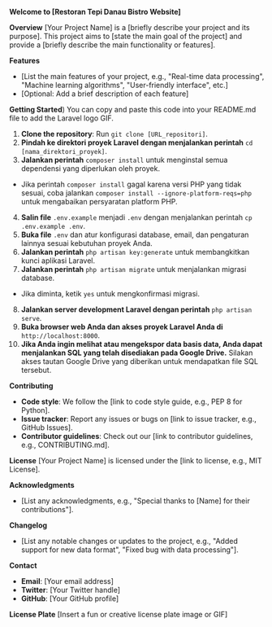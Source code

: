 **Welcome to [Restoran Tepi Danau Bistro Website]**

**Overview**
[Your Project Name] is a [briefly describe your project and its purpose]. This project aims to [state the main goal of the project] and provide a [briefly describe the main functionality or features].

**Features**

-   [List the main features of your project, e.g., "Real-time data processing", "Machine learning algorithms", "User-friendly interface", etc.]
-   [Optional: Add a brief description of each feature]

**Getting Started**)
You can copy and paste this code into your README.md file to add the Laravel logo GIF.

1. **Clone the repository**: Run `git clone [URL_repositori]`.
2. **Pindah ke direktori proyek Laravel dengan menjalankan perintah** `cd [nama_direktori_proyek]`.
3. **Jalankan perintah** `composer install` untuk menginstal semua dependensi yang diperlukan oleh proyek.

-   Jika perintah `composer install` gagal karena versi PHP yang tidak sesuai, coba jalankan `composer install --ignore-platform-reqs=php` untuk mengabaikan persyaratan platform PHP.

4. **Salin file** `.env.example` menjadi `.env` dengan menjalankan perintah `cp .env.example .env`.
5. **Buka file** `.env` dan atur konfigurasi database, email, dan pengaturan lainnya sesuai kebutuhan proyek Anda.
6. **Jalankan perintah** `php artisan key:generate` untuk membangkitkan kunci aplikasi Laravel.
7. **Jalankan perintah** `php artisan migrate` untuk menjalankan migrasi database.

-   Jika diminta, ketik `yes` untuk mengkonfirmasi migrasi.

8. **Jalankan server development Laravel dengan perintah** `php artisan serve`.
9. **Buka browser web Anda dan akses proyek Laravel Anda di** `http://localhost:8000`.
10. **Jika Anda ingin melihat atau mengekspor data basis data, Anda dapat menjalankan SQL yang telah disediakan pada Google Drive.** Silakan akses tautan Google Drive yang diberikan untuk mendapatkan file SQL tersebut.

**Contributing**

-   **Code style**: We follow the [link to code style guide, e.g., PEP 8 for Python].
-   **Issue tracker**: Report any issues or bugs on [link to issue tracker, e.g., GitHub Issues].
-   **Contributor guidelines**: Check out our [link to contributor guidelines, e.g., CONTRIBUTING.md].

**License**
[Your Project Name] is licensed under the [link to license, e.g., MIT License].

**Acknowledgments**

-   [List any acknowledgments, e.g., "Special thanks to [Name] for their contributions"].

**Changelog**

-   [List any notable changes or updates to the project, e.g., "Added support for new data format", "Fixed bug with data processing"].

**Contact**

-   **Email**: [Your email address]
-   **Twitter**: [Your Twitter handle]
-   **GitHub**: [Your GitHub profile]

**License Plate**
[Insert a fun or creative license plate image or GIF]
